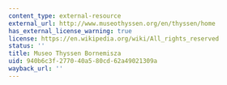```yaml
---
content_type: external-resource
external_url: http://www.museothyssen.org/en/thyssen/home
has_external_license_warning: true
license: https://en.wikipedia.org/wiki/All_rights_reserved
status: ''
title: Museo Thyssen Bornemisza
uid: 940b6c3f-2770-40a5-80cd-62a49021309a
wayback_url: ''
---
```

